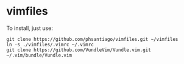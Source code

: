 # vimfiles

To install, just use:
```
git clone https://github.com/phsantiago/vimfiles.git ~/vimfiles
ln -s ./vimfiles/.vimrc ~/.vimrc
git clone https://github.com/VundleVim/Vundle.vim.git ~/.vim/bundle/Vundle.vim
```
